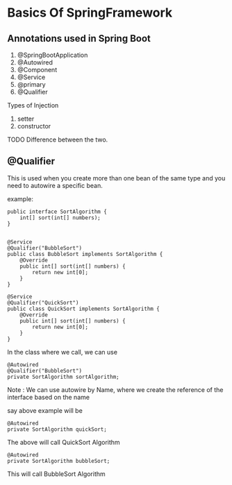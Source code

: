 # Basics Of SpringFramework

## Annotations used in Spring Boot

1. @SpringBootApplication
2. @Autowired
3. @Component
4. @Service
5. @primary
6. @Qualifier

Types of Injection

1. setter
2. constructor

TODO Difference between the two.

## @Qualifier 

This is used when you create more than one bean of the same type and you need to 
autowire a specific bean.

example: 

    public interface SortAlgorithm {
        int[] sort(int[] numbers);
    }


    @Service
    @Qualifier("BubbleSort")
    public class BubbleSort implements SortAlgorithm {
        @Override
        public int[] sort(int[] numbers) {
            return new int[0];
        }
    }

    @Service
    @Qualifier("QuickSort")
    public class QuickSort implements SortAlgorithm {
        @Override
        public int[] sort(int[] numbers) {
            return new int[0];
        }
    }

In the class where we call, we can use

    @Autowired
    @Qualifier("BubbleSort")
    private SortAlgorithm sortAlgorithm;
    
Note : We can use autowire by Name, where we create the reference of the interface based on the name

say above example will be 

    @Autowired
    private SortAlgorithm quickSort;

The above will call QuickSort Algorithm

    @Autowired
    private SortAlgorithm bubbleSort;
   
This will call BubbleSort Algorithm


    

